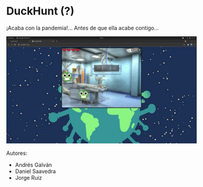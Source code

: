 # DuckHunt (?)
¡Acaba con la pandemia!... Antes de que ella acabe contigo...

![](screenshots/v1.png)

Autores:
- Andrés Galván
- Daniel Saavedra
- Jorge Ruiz